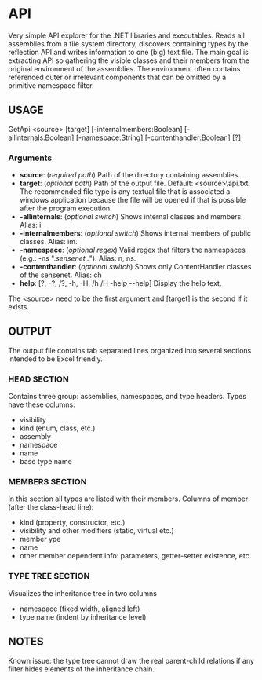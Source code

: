 # API
Very simple API explorer for the .NET libraries and executables. Reads all assemblies from a file system directory, discovers containing types by the reflection API and writes information to one (big) text file. The main goal is extracting API so gathering the visible classes and their members from the original environment of the assemblies. The environment often contains referenced outer or irrelevant components that can be omitted by a primitive namespace filter.

## USAGE

GetApi &lt;source> [target] [-internalmembers:Boolean] [-allinternals:Boolean] [-namespace:String]  [-contenthandler:Boolean] [?]

### Arguments

- **source**: (*required path*) Path of the directory containing assemblies.
- **target**: (*optional path*) Path of the output file. Default: &lt;source>\api.txt. The recommended file type is any textual file that is associated a windows application because the file will be opened if that is possible after the program execution.
- **-allinternals**: (*optional switch*) Shows internal classes and members. Alias: i
- **-internalmembers**: (*optional switch*) Shows internal members of public classes. Alias: im.
- **-namespace**: (*optional regex*) Valid regex that filters the namespaces (e.g.: -ns ".*sensenet..*"). Alias: n, ns.
- **-contenthandler**: (*optional switch*) Shows only ContentHandler classes of the sensenet. Alias: ch
- **help**: [?, -?, /?, -h, -H, /h /H -help --help] Display the help text.

The &lt;source> need to be the first argument and [target] is the second if it exists.

## OUTPUT
The output file contains tab separated lines organized into several sections intended to be Excel friendly.

### HEAD SECTION
Contains three group: assemblies, namespaces, and type headers. Types have these columns:
- visibility
- kind (enum, class, etc.)
- assembly
- namespace
- name
- base type name

### MEMBERS SECTION
In this section all types are listed with their members. Columns of member (after the class-head line):
- kind (property, constructor, etc.)
- visibility and other modifiers (static, virtual etc.)
- member ype
- name
- other member dependent info: parameters, getter-setter existence, etc.

### TYPE TREE SECTION
Visualizes the inheritance tree in two columns
- namespace (fixed width, aligned left)
- type name (indent by inheritance level)

## NOTES
Known issue: the type tree cannot draw the real parent-child relations if any filter hides elements of the inheritance chain.